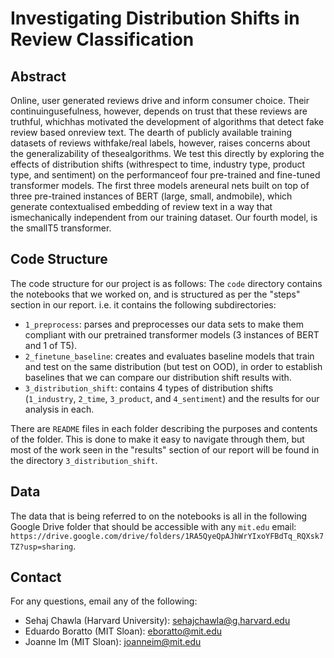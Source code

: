 # Investigating Distribution Shifts in Review Classification

## Abstract

Online, user generated reviews drive and inform consumer choice. Their continuingusefulness,  however,  depends  on  trust  that  these  reviews  are  truthful,  whichhas motivated the development of algorithms that detect fake review based onreview text.  The dearth of publicly available training datasets of reviews withfake/real  labels,  however,  raises  concerns  about  the  generalizability  of  thesealgorithms. We test this directly by exploring the effects of distribution shifts (withrespect to time, industry type, product type, and sentiment) on the performanceof four pre-trained and fine-tuned transformer models. The first three models areneural nets built on top of three pre-trained instances of BERT (large, small, andmobile), which generate contextualised embedding of review text in a way that ismechanically independent from our training dataset. Our fourth model, is the smallT5 transformer.

## Code Structure

The code structure for our project is as follows:
The `code` directory contains the notebooks that we worked on, and is structured as per the "steps" section in our report. i.e. it contains the following subdirectories:
* `1_preprocess`: parses and preprocesses our data sets to make them compliant with our pretrained transformer models (3 instances of BERT and 1 of T5).
* `2_finetune_baseline`: creates and evaluates baseline models that train and test on the same distribution (but test on OOD), in order to establish baselines that we can compare our distribution shift results with.
* `3_distribution_shift`: contains 4 types of distribution shifts (`1_industry`, `2_time`, `3_product`, and `4_sentiment`) and the results for our analysis in each. 

There are `README` files in each folder describing the purposes and contents of the folder. This is done to make it easy to navigate through them, but most of the work seen in the "results" section of our report will be found in the directory `3_distribution_shift`.

## Data

The data that is being referred to on the notebooks is all in the following Google Drive folder that should be accessible with any `mit.edu` email: `https://drive.google.com/drive/folders/1RA5QyeQpAJhWrYIxoYFBdTq_RQXsk7TZ?usp=sharing`.

## Contact

For any questions, email any of the following:
* Sehaj Chawla (Harvard University): sehajchawla@g.harvard.edu
* Eduardo Boratto (MIT Sloan): eboratto@mit.edu
* Joanne Im (MIT Sloan): joanneim@mit.edu
